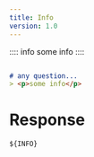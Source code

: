 ```yaml
---
title: Info
version: 1.0
---
```


:::: info
some info
::::

~~~markdown {#version_test .unittest }

# any question...
> <p>some info</p>

~~~

Response  
========         

~~~mako {#response}
${INFO}
~~~
